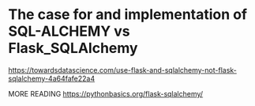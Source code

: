 

# The case for and implementation of SQL-ALCHEMY vs Flask_SQLAlchemy

https://towardsdatascience.com/use-flask-and-sqlalchemy-not-flask-sqlalchemy-4a64fafe22a4




MORE READING
https://pythonbasics.org/flask-sqlalchemy/


